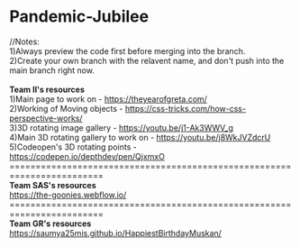 # Pandemic-Jubilee
//Notes: <br>
1)Always preview the code first before merging into the branch.<br>
2)Create your own branch with the relavent name, and don't push into the main branch right now.<br><br>
<b>Team II's resources</b><br>
1)Main page to work on - https://theyearofgreta.com/<br>
2)Working of Moving objects - https://css-tricks.com/how-css-perspective-works/<br>
3)3D rotating image gallery - https://youtu.be/j1-Ak3WWV_g<br>
4)Main 3D rotating gallery to work on - https://youtu.be/j8WkJVZdcrU<br>
5)Codeopen's 3D rotating points - https://codepen.io/depthdev/pen/QjxmxO<br>
========================================================================<br>
<b>Team SAS's resources</b></br>
https://the-goonies.webflow.io/<br>
========================================================================<br>
<b>Team GR's resources</b><br>
https://saumya25mis.github.io/HappiestBirthdayMuskan/<br>

